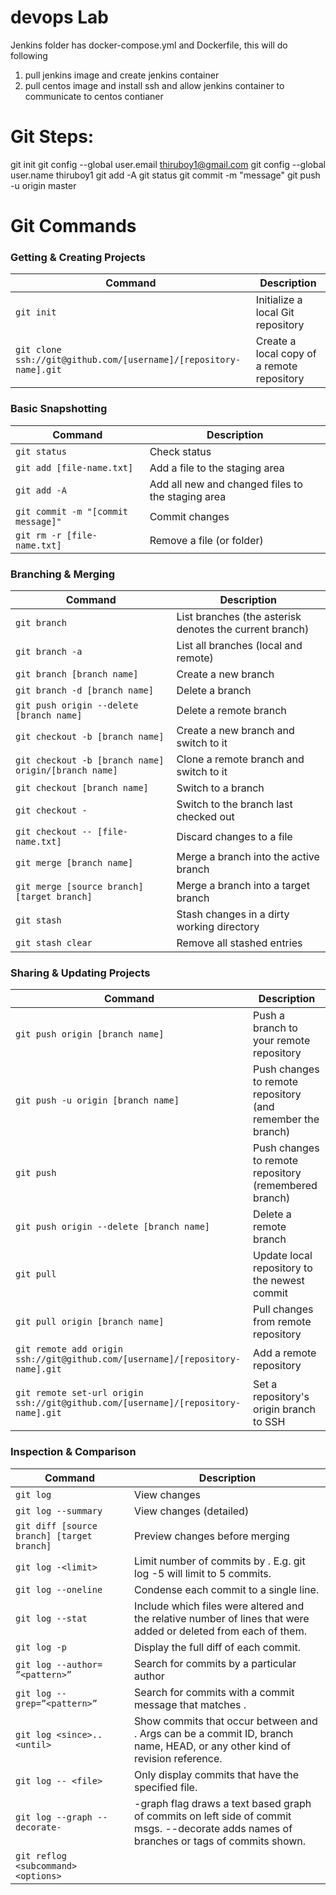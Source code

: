 # devops Lab 

Jenkins folder has docker-compose.yml and Dockerfile, this will do following  
  1) pull jenkins image and create jenkins container 
  2) pull centos image and install ssh and allow jenkins container to communicate to centos contianer

# Git Steps:
  git init
  git config --global user.email thiruboy1@gmail.com
  git config --global user.name thiruboy1
  git add -A
  git status
  git commit -m "message"
  git push -u origin master

# Git Commands


### Getting & Creating Projects

| Command | Description |
| ------- | ----------- |
| `git init` | Initialize a local Git repository |
| `git clone ssh://git@github.com/[username]/[repository-name].git` | Create a local copy of a remote repository |

### Basic Snapshotting

| Command | Description |
| ------- | ----------- |
| `git status` | Check status |
| `git add [file-name.txt]` | Add a file to the staging area |
| `git add -A` | Add all new and changed files to the staging area |
| `git commit -m "[commit message]"` | Commit changes |
| `git rm -r [file-name.txt]` | Remove a file (or folder) |

### Branching & Merging

| Command | Description |
| ------- | ----------- |
| `git branch` | List branches (the asterisk denotes the current branch) |
| `git branch -a` | List all branches (local and remote) |
| `git branch [branch name]` | Create a new branch |
| `git branch -d [branch name]` | Delete a branch |
| `git push origin --delete [branch name]` | Delete a remote branch |
| `git checkout -b [branch name]` | Create a new branch and switch to it |
| `git checkout -b [branch name] origin/[branch name]` | Clone a remote branch and switch to it |
| `git checkout [branch name]` | Switch to a branch |
| `git checkout -` | Switch to the branch last checked out |
| `git checkout -- [file-name.txt]` | Discard changes to a file |
| `git merge [branch name]` | Merge a branch into the active branch |
| `git merge [source branch] [target branch]` | Merge a branch into a target branch |
| `git stash` | Stash changes in a dirty working directory |
| `git stash clear` | Remove all stashed entries |

### Sharing & Updating Projects

| Command | Description |
| ------- | ----------- |
| `git push origin [branch name]` | Push a branch to your remote repository |
| `git push -u origin [branch name]` | Push changes to remote repository (and remember the branch) |
| `git push` | Push changes to remote repository (remembered branch) |
| `git push origin --delete [branch name]` | Delete a remote branch |
| `git pull` | Update local repository to the newest commit |
| `git pull origin [branch name]` | Pull changes from remote repository |
| `git remote add origin ssh://git@github.com/[username]/[repository-name].git` | Add a remote repository |
| `git remote set-url origin ssh://git@github.com/[username]/[repository-name].git` | Set a repository's origin branch to SSH |

### Inspection & Comparison

| Command | Description |
| ------- | ----------- |
| `git log` | View changes |
| `git log --summary` | View changes (detailed) |
| `git diff [source branch] [target branch] ` | Preview changes before merging |
| `git log -<limit> ` | Limit number of commits by <limit>. E.g. git log -5 will limit to 5 commits.|
| `git log --oneline ` |Condense each commit to a single line.|
| `git log --stat ` |Include which files were altered and the relative number of lines that were added or deleted from each of them.|
| `git log -p ` | Display the full diff of each commit.|
| `git log --author= ”<pattern>” ` |Search for commits by a particular author | 
| `git log --grep=”<pattern>” `|Search for commits with a commit message that matches <pattern>.
| `git log <since>..<until> `|Show commits that occur between <since> and <until>. Args can be a commit ID, branch name, HEAD, or any other kind of revision reference.|
| `git log -- <file> `|Only display commits that have the specified file.
| `git log --graph --decorate- `|-graph flag draws a text based graph of commits on left side of commit msgs. --decorate adds names of branches or tags of commits shown.|
| `git reflog <subcommand> <options> `|
